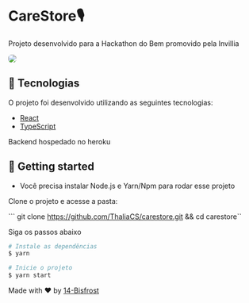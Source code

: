 
# CareStore🎙
Projeto desenvolvido para a Hackathon do Bem promovido pela Invillia

<img style="border-radius: 6px" src="https://im7.ezgif.com/tmp/ezgif-7-7d9002949dca.gif"/>


## 🧪 Tecnologias
O projeto foi desenvolvido utilizando as seguintes tecnologias: 

- [React](https://reactjs.org)
- [TypeScript](https://www.typescriptlang.org/)

Backend hospedado no heroku

## 🚀 Getting started

- Você precisa instalar Node.js e Yarn/Npm para rodar esse projeto

Clone o projeto e acesse a pasta: 

``` git clone https://github.com/ThaliaCS/carestore.git  && cd carestore``

Siga os passos abaixo
```bash
# Instale as dependências
$ yarn

# Inicie o projeto
$ yarn start
```
Made with ❤ by <a href="https://www.linkedin.com/in/thalia-schone/">14-Bisfrost</a>
